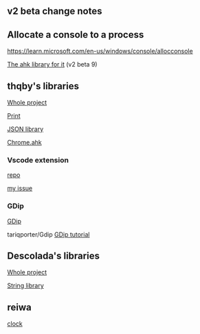 ## v2 beta change notes

[](https://www.autohotkey.com/boards/viewtopic.php?f=24&p=488852&sid=72937eef25b7e8adbb65475a5c150cab#p488852)

## Allocate a console to a process

https://learn.microsoft.com/en-us/windows/console/allocconsole

[The ahk library for it](https://github.com/Onimuru/Console) (v2 beta 9)

## thqby's libraries

[Whole project](https://github.com/thqby/ahk2_lib)

[Print](https://github.com/thqby/ahk2_lib/blob/master/print.ahk)

[JSON library](https://github.com/thqby/ahk2_lib/blob/master/JSON.ahk)

[Chrome.ahk](https://github.com/thqby/ahk2_lib/blob/master/Chrome.ahk)

### Vscode extension

[repo](https://github.com/thqby/vscode-autohotkey2-lsp)

[my issue](https://github.com/thqby/vscode-autohotkey2-lsp/issues/192)

### GDip

[GDip](https://github.com/thqby/ahk2_lib/blob/master/CGdip.ahk)

tariqporter/Gdip [GDip tutorial](https://github.com/tariqporter/Gdip)

## Descolada's libraries

[Whole project](https://github.com/Descolada/AHK-v2-libraries)

[String library](https://github.com/Descolada/AHK-v2-libraries/blob/main/Lib/String.ahk)

## reiwa

[clock](https://github.com/rbstrachan/ahk-clock)